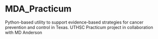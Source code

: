 # MDA_Practicum
Python-based utility to support evidence-based strategies for cancer prevention and control in Texas. UTHSC Practicum project in collaboration with MD Anderson
